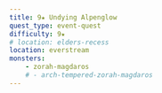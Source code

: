```yaml
---
title: 9★ Undying Alpenglow
quest_type: event-quest
difficulty: 9★
# location: elders-recess
location: everstream
monsters:
    - zorah-magdaros
    # - arch-tempered-zorah-magdaros
---
```

